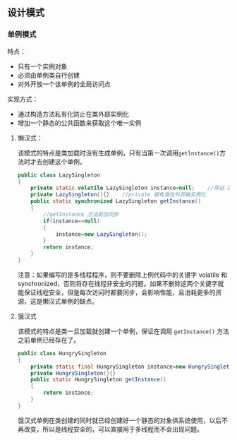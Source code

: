 ## 设计模式

### 单例模式

特点：

+ 只有一个实例对象
+ 必须由单例类自行创建
+ 对外开放一个该单例的全局访问点

实现方式：

+ 通过构造方法私有化防止在类外部实例化
+ 增加一个静态的公共函数来获取这个唯一实例

1. 懒汉式：

   该模式的特点是类加载时没有生成单例，只有当第一次调用`getlnstance()`方法时才去创建这个单例。

   ```java
   public class LazySingleton
   {
       private static volatile LazySingleton instance=null;    //保证 instance 在所有线程中同步
       private LazySingleton(){}    //private 避免类在外部被实例化
       public static synchronized LazySingleton getInstance()
       {
           //getInstance 方法前加同步
           if(instance==null)
           {
               instance=new LazySingleton();
           }
           return instance;
       }
   }
   ```

   注意：如果编写的是多线程程序，则不要删除上例代码中的关键字 volatile 和 synchronized，否则将存在线程非安全的问题。如果不删除这两个关键字就能保证线程安全，但是每次访问时都要同步，会影响性能，且消耗更多的资源，这是懒汉式单例的缺点。

2. 饿汉式

   该模式的特点是类一旦加载就创建一个单例，保证在调用 `getInstance()` 方法之前单例已经存在了。

   ```java
   public class HungrySingleton
   {
       private static final HungrySingleton instance=new HungrySingleton();
       private HungrySingleton(){}
       public static HungrySingleton getInstance()
       {
           return instance;
       }
   }
   ```

   饿汉式单例在类创建的同时就已经创建好一个静态的对象供系统使用，以后不再改变，所以是线程安全的，可以直接用于多线程而不会出现问题。

